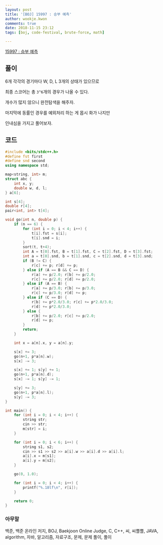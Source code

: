 ```yaml
---
layout: post
title: '[BOJ] 15997 : 승부 예측'
author: wookje.kwon
comments: true
date: 2018-11-15 23:12
tags: [boj, code-festival, brute-force, math]

---
```


[15997 : 승부 예측](https://www.acmicpc.net/problem/15997)  

## 풀이

6개 각각의 경기마다 W, D, L 3개의 상태가 있으므로

최종 스코어는 총 `3^6`개의 경우가 나올 수 있다.

개수가 많지 않으니 완전탐색을 해주자.

마지막에 동률인 경우를 예외처리 하는 게 몹시 화가 나지만

인내심을 가지고 풀어보자.

## 코드

```cpp
#include <bits/stdc++.h>
#define fst first
#define snd second
using namespace std;

map<string, int> m;
struct abc {
	int x, y;
	double w, d, l;
} a[6];

int s[4];
double r[4];
pair<int, int> t[4];

void go(int n, double p) {
	if (n == 6) {
		for (int i = 0; i < 4; i++) {
			t[i].fst = s[i];
			t[i].snd = i;
		}
		sort(t, t+4);
		int A = t[0].fst, B = t[1].fst, C = t[2].fst, D = t[3].fst;
		int a = t[0].snd, b = t[1].snd, c = t[2].snd, d = t[3].snd;
		if (B != C) {
			r[c] += p; r[d] += p;
		} else if (A == B && C == D) {
			r[a] += p/2.0; r[b] += p/2.0;
			r[c] += p/2.0; r[d] += p/2.0;
		} else if (A == B) {
			r[a] += p/3.0; r[b] += p/3.0;
			r[c] += p/3.0; r[d] += p;
		} else if (C == D) {
			r[b] += p*2.0/3.0; r[c] += p*2.0/3.0;
			r[d] += p*2.0/3.0;
		} else {
			r[b] += p/2.0; r[c] += p/2.0;
			r[d] += p;
		}
		return;
	}

	int x = a[n].x, y = a[n].y;

	s[x] += 3;
	go(n+1, p*a[n].w);
	s[x] -= 3;

	s[x] += 1; s[y] += 1;
	go(n+1, p*a[n].d);
	s[x] -= 1; s[y] -= 1;

	s[y] += 3;
	go(n+1, p*a[n].l);
	s[y] -= 3;
}

int main() {
	for (int i = 0; i < 4; i++) {
		string str;
		cin >> str;
		m[str] = i;
	}

	for (int i = 0; i < 6; i++) {
		string s1, s2;
		cin >> s1 >> s2 >> a[i].w >> a[i].d >> a[i].l;
		a[i].x = m[s1];
		a[i].y = m[s2];
	}

	go(0, 1.0);

	for (int i = 0; i < 4; i++) {
		printf("%.18lf\n", r[i]);
	}

	return 0;
}
```  

### 아무말  
백준, 백준 온라인 저지, BOJ, Baekjoon Online Judge, C, C++, 씨, 씨쁠쁠, JAVA, algorithm, 자바, 알고리즘, 자료구조, 문제, 문제 풀이, 풀이
